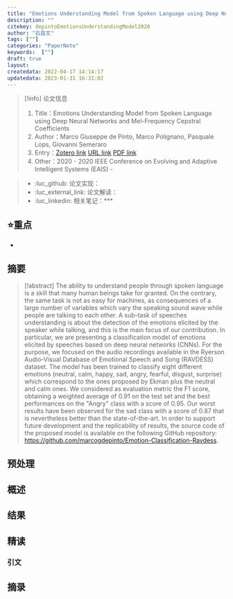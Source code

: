 ```yaml
---
title: "Emotions Understanding Model from Spoken Language using Deep Neural Networks and Mel-Frequency Cepstral Coefficients"
description: ""
citekey: depintoEmotionsUnderstandingModel2020
author: "石昌文"
tags: [""]
categories: "PaperNote"
keywords:  [""]
draft: true
layout: 
createdata: 2022-04-17 14:14:17
updatedata: 2023-01-31 16:31:02
---
```


> [!info] 论文信息
>1. Title：Emotions Understanding Model from Spoken Language using Deep Neural Networks and Mel-Frequency Cepstral Coefficients
>2. Author：Marco Giuseppe de Pinto, Marco Polignano, Pasquale Lops, Giovanni Semeraro
>3. Entry：[Zotero link](zotero://select/items/@depintoEmotionsUnderstandingModel2020) [URL link]() [PDF link](<file:///C\:\\Users\\19115\\OneDrive - stu.suda.edu.cn\\Zotero\\de Pinto et al_2020_Emotions Understanding Model from Spoken Language using Deep Neural Networks.pdf>)
>4. Other：2020 - 2020 IEEE Conference on Evolving and Adaptive Intelligent Systems (EAIS)     -   

>- :luc_github: 论文实现：
>- :luc_external_link: 论文解读：
>- :luc_linkedin: 相关笔记：***

## ⭐重点

- 

## 摘要

> [!abstract] The ability to understand people through spoken language is a skill that many human beings take for granted. On the contrary, the same task is not as easy for machines, as consequences of a large number of variables which vary the speaking sound wave while people are talking to each other. A sub-task of speeches understanding is about the detection of the emotions elicited by the speaker while talking, and this is the main focus of our contribution. In particular, we are presenting a classification model of emotions elicited by speeches based on deep neural networks (CNNs). For the purpose, we focused on the audio recordings available in the Ryerson Audio-Visual Database of Emotional Speech and Song (RAVDESS) dataset. The model has been trained to classify eight different emotions (neutral, calm, happy, sad, angry, fearful, disgust, surprise) which correspond to the ones proposed by Ekman plus the neutral and calm ones. We considered as evaluation metric the F1 score, obtaining a weighted average of 0.91 on the test set and the best performances on the "Angry" class with a score of 0.95. Our worst results have been observed for the sad class with a score of 0.87 that is nevertheless better than the state-of-the-art. In order to support future development and the replicability of results, the source code of the proposed model is available on the following GitHub repository: https://github.com/marcogdepinto/Emotion-Classification-Ravdess.

> 

## 预处理

## 概述

## 结果

## 精读

### 引文

## 摘录
